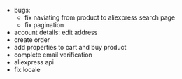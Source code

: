 - bugs:
  - fix naviating from product to aliexpress search page
  - fix pagination
- account details: edit address
- create order
- add properties to cart and buy product
- complete email verification
- aliexpress api
- fix locale
